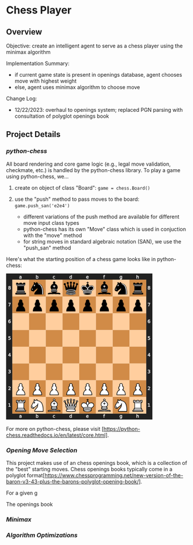 # Chess Player

## Overview

Objective: create an intelligent agent to serve as a chess player using the minimax algorithm 

Implementation Summary: 
- if current game state is present in openings database, agent chooses move with highest weight
- else, agent uses minimax algorithm to choose move

Change Log: 
- 12/22/2023: overhaul to openings system; replaced PGN parsing with consultation of polyglot openings book

## Project Details

### _python-chess_

All board rendering and core game logic (e.g., legal move validation, checkmate, etc.) is handled by the python-chess library. To play a game using python-chess, we... 
1. create on object of class "Board": ```game = chess.Board()```
2. use the "push" method to pass moves to the board: ```game.push_san('e2e4')```
   
   - different variations of the push method are available for different move input class types
   - python-chess has its own "Move" class which is used in conjuction with the "move" method
   - for string moves in standard algebraic notation (SAN), we use the "push_san" method
  
Here's what the starting position of a chess game looks like in python-chess: 

<img src="/images/starting-board.png" width="400">

For more on python-chess, please visit [https://python-chess.readthedocs.io/en/latest/core.html]. 

### _Opening Move Selection_

This project makes use of an chess openings book, which is a collection of the "best" starting moves. Chess openings books typically come in a polyglot format[https://www.chessprogramming.net/new-version-of-the-baron-v3-43-plus-the-barons-polyglot-opening-book/]. 

For a given g

The openings book 

### _Minimax_

### _Algorithm Optimizations_


